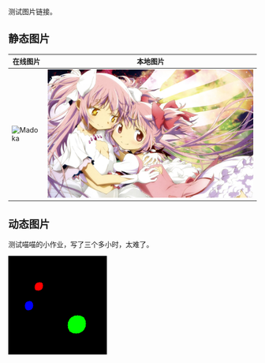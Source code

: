 测试图片链接。

## 静态图片
|在线图片|本地图片|
|-|-|
|![Madoka](https://img.265e.com/upload/s5/bmowmoov0bvajpg.jpg)|![Madoka](images/Madoka.jpg)|

## 动态图片
测试喵喵的小作业，写了三个多小时，太难了。

![fluid.5](images/fluid.gif)
